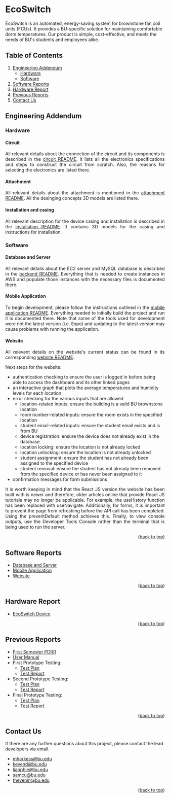 # <div id="top">EcoSwitch</div>
EcoSwitch is an automated, energy-saving system for brownstone fan coil units (FCUs). It provides a BU-specific solution for maintaining comfortable dorm temperatures. Our product is simple, cost-effective, and meets the needs of BU's students and employees alike.

## Table of Contents
  <ol>
    <li>
      <a href="#engineering-addendum">Engineering Addendum</a>
      <ul>
        <li><a href="#hardware">Hardware</a></li>
        <li><a href="#software">Software</a></li>
      </ul>
    </li>
    <li>
      <a href="#software-reports">Software Reports</a>
    </li>
    <li>
      <a href="#hardware-report">Hardware Report</a>
    </li>
    <li>
      <a href="#previous-reports">Previous Reports</a>
    </li>
    <li>
      <a href="#contact-us">Contact Us</a>
    </li>
  </ol>

## Engineering Addendum
<p align="justify"></p>

### Hardware
<p align="justify"></p>

#### Circuit
<p align="justify">
  All relevant details about the connection of the circuit and its components is described in the <a href="https://github.com/mharkess/EcoSwitch/blob/main/EcoSwitch_Circuit/Circuit_Diagram.md">circuit README</a>. It lists all the electronics specifications and steps to construct the circuit from scratch. Also, the reasons for selecting the electronics are listed there.
</p>


#### Attachment
<p align="justify">
  All relevant details about the attachment is mentioned in the <a href="https://github.com/mharkess/EcoSwitch/blob/main/EcoSwitch_attachmen/Readme_attachment.md">attachment README</a>. All the desinging concepts 3D models are listed there.
</p>

#### Installation and casing
<p align="justify">
  All relevant description for the device casing and installation is described in the <a href="https://github.com/mharkess/EcoSwitch/blob/main/EcoSwitch_Casing_and_install/readme_installation.md">installation README</a>. It contains 3D models for the casing and instructions for installation.
</p>





### Software
<p align="justify"></p>

#### Database and Server
<p align="justify">
  All relevant details about the EC2 server and MySQL database is described in the <a href="https://github.com/mharkess/EcoSwitch/blob/main/EcoSwitch_Database/README_Software_Backend.md">backend README</a>. Everything that is needed to create instances in AWS and populate those instances with the necessary files is documented there.
</p>

#### Mobile Application
<p align="justify">
  To begin development, please follow the instructions outlined in the 
  <a href="https://github.com/mharkess/EcoSwitch/blob/main/EcoSwitchApp/README_Software_MobileApp.md#development-and-build-information">mobile application README</a>. 
  Everything needed to initially build the project and run it is documented there. Note that some of the tools used for development were not the latest version (i.e. Expo) and updating to the latest version may cause problems with running the application.
</p>

#### Website
<p align="justify">
  All relevant details on the website's current status can be found in its corresponding <a href="https://github.com/mharkess/EcoSwitch/blob/main/EcoSwitch%20Website/README_Software_Website.md">website README</a>.
</p>

Next steps for the website:
- authentication checking to ensure the user is logged in before being able to access the dashboard and its other linked pages
- an interactive graph that plots the average temperatures and humidity levels for each location
- error checking for the various inputs that are allowed
  - location-related inputs: ensure the building is a valid BU brownstone location
  - room number-related inputs: ensure the room exists in the specified location
  - student email-related inputs: ensure the student email exists and is from BU
  - device registration: ensure the device does not already exist in the database
  - location locking: ensure the location is not already locked
  - location unlocking: ensure the location is not already unlocked
  - student assignment: ensure the student has not already been assigned to the specified device
  - student removal: ensure the student has not already been removed from the specified device or has never been assigned to it
- confirmation messages for form submissions

<p align="justify">It is worth keeping in mind that the React JS version the website has been built with is newer and therefore, older articles online that provide React JS tutorials may no longer be applicable. For example, the useHistory function has been replaced with useNavigate. Additionally, for forms, it is important to prevent the page from refreshing before the API call has been completed. Using the preventDefault method achieves this. Finally, to view console outputs, use the Developer Tools Console rather than the terminal that is being used to run the server.</p>

<p align="right">(<a href="#top">back to top</a>)</p>

## Software Reports

- [Database and Server](https://github.com/mharkess/EcoSwitch/blob/main/EcoSwitch_Database/README_Software_Backend.md)
- [Mobile Application](https://github.com/mharkess/EcoSwitch/blob/main/EcoSwitchApp/README_Software_MobileApp.md)
- [Website](https://github.com/mharkess/EcoSwitch/blob/main/EcoSwitch%20Website/README_Software_Website.md)

<p align="right">(<a href="#top">back to top</a>)</p>

## Hardware Report

- [EcoSwitch Device]()

<p align="right">(<a href="#top">back to top</a>)</p>

## Previous Reports

- [First Semester PDRR](https://github.com/mharkess/EcoSwitch/blob/main/Project%20Reports/First%20Semester%20PDRR%20Report.pdf)
- [User Manual](https://github.com/mharkess/EcoSwitch/blob/main/Project%20Reports/User%20Manual.pdf)
- First Prototype Testing:
  - [Test Plan](https://github.com/mharkess/EcoSwitch/blob/main/Project%20Reports/Testing/First%20Prototype%20Test%20Plan.pdf)
  - [Test Report](https://github.com/mharkess/EcoSwitch/blob/main/Project%20Reports/Testing/First%20Prototype%20Test%20Report.pdf)
- Second Prototype Testing:
  - [Test Plan](https://github.com/mharkess/EcoSwitch/blob/main/Project%20Reports/Testing/Second%20Prototype%20Test%20Plan.pdf)
  - [Test Report](https://github.com/mharkess/EcoSwitch/blob/main/Project%20Reports/Testing/Second%20Prototype%20Test%20Report.pdf)
- Final Prototype Testing:
  - [Test Plan](https://github.com/mharkess/EcoSwitch/blob/main/Project%20Reports/Testing/Final%20Prototype%20Test%20Plan.pdf)
  - [Test Report](https://github.com/mharkess/EcoSwitch/blob/main/Project%20Reports/Testing/Final%20Prototype%20Test%20Report.pdf)

<p align="right">(<a href="#top">back to top</a>)</p>

## Contact Us

If there are any further questions about this project, please contact the lead developers via email.
- mharkess@bu.edu
- kevend@bu.edu
- liaophie@bu.edu
- samcu@bu.edu
- thevenin@bu.edu 

<p align="right">(<a href="#top">back to top</a>)</p>

